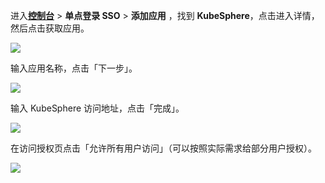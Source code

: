 <IntegrationDetailCard :title="`在 ${$localeConfig.brandName} 中创建应用`">

进入[**控制台**](https://console.authing.cn) > **单点登录 SSO** > **添加应用** ，找到 **KubeSphere**，点击进入详情，然后点击获取应用。

![](~@imagesZhCn/integration/kube-sphere/1-1.png)

输入应用名称，点击「下一步」。

![](~@imagesZhCn/integration/kube-sphere/1-2.png)

输入 KubeSphere 访问地址，点击「完成」。

![](~@imagesZhCn/integration/kube-sphere/1-3.png)

在访问授权页点击「允许所有用户访问」（可以按照实际需求给部分用户授权）。

![](~@imagesZhCn/integration/kube-sphere/1-4.png)

</IntegrationDetailCard>
